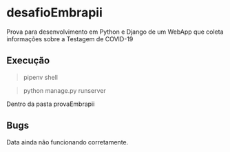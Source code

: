 # desafioEmbrapii

Prova para desenvolvimento em Python e Django de um WebApp que coleta informações sobre a Testagem de COVID-19

## Execução

> pipenv shell

> python manage.py runserver

Dentro da pasta provaEmbrapii

## Bugs

Data ainda não funcionando corretamente.
